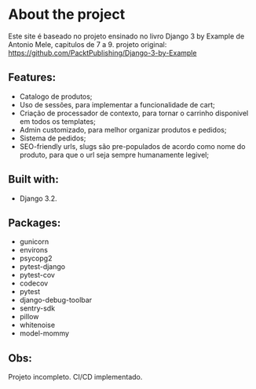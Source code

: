 # About the project 
Este site é baseado no projeto ensinado no livro Django 3 by Example de Antonio Mele, capitulos de 7 a 9.
projeto original: https://github.com/PacktPublishing/Django-3-by-Example

## Features:
- Catalogo de produtos;
- Uso de sessões, para implementar a funcionalidade de cart;
- Criação de processador de contexto,  para tornar o carrinho disponivel em todos os templates;
- Admin customizado, para melhor organizar produtos e pedidos;
- Sistema de pedidos;
- SEO-friendly urls, slugs são pre-populados de acordo como nome do produto, para que o url seja sempre humanamente legivel;

## Built with:
- Django 3.2.

## Packages:

- gunicorn 
- environs 
- psycopg2 
- pytest-django 
- pytest-cov 
- codecov 
- pytest 
- django-debug-toolbar 
- sentry-sdk 
- pillow 
- whitenoise 
- model-mommy 

## Obs:
Projeto incompleto.
CI/CD implementado.
